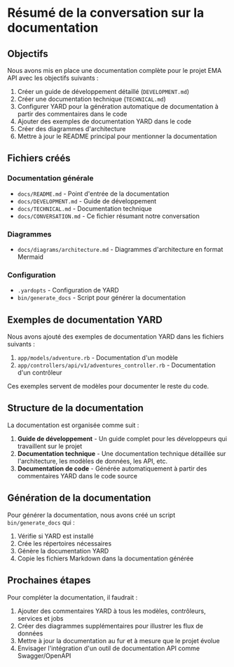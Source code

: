 # Résumé de la conversation sur la documentation

## Objectifs

Nous avons mis en place une documentation complète pour le projet EMA API avec les objectifs suivants :

1. Créer un guide de développement détaillé (`DEVELOPMENT.md`)
2. Créer une documentation technique (`TECHNICAL.md`)
3. Configurer YARD pour la génération automatique de documentation à partir des commentaires dans le code
4. Ajouter des exemples de documentation YARD dans le code
5. Créer des diagrammes d'architecture
6. Mettre à jour le README principal pour mentionner la documentation

## Fichiers créés

### Documentation générale

- `docs/README.md` - Point d'entrée de la documentation
- `docs/DEVELOPMENT.md` - Guide de développement
- `docs/TECHNICAL.md` - Documentation technique
- `docs/CONVERSATION.md` - Ce fichier résumant notre conversation

### Diagrammes

- `docs/diagrams/architecture.md` - Diagrammes d'architecture en format Mermaid

### Configuration

- `.yardopts` - Configuration de YARD
- `bin/generate_docs` - Script pour générer la documentation

## Exemples de documentation YARD

Nous avons ajouté des exemples de documentation YARD dans les fichiers suivants :

1. `app/models/adventure.rb` - Documentation d'un modèle
2. `app/controllers/api/v1/adventures_controller.rb` - Documentation d'un contrôleur

Ces exemples servent de modèles pour documenter le reste du code.

## Structure de la documentation

La documentation est organisée comme suit :

1. **Guide de développement** - Un guide complet pour les développeurs qui travaillent sur le projet
2. **Documentation technique** - Une documentation technique détaillée sur l'architecture, les modèles de données, les API, etc.
3. **Documentation de code** - Générée automatiquement à partir des commentaires YARD dans le code source

## Génération de la documentation

Pour générer la documentation, nous avons créé un script `bin/generate_docs` qui :

1. Vérifie si YARD est installé
2. Crée les répertoires nécessaires
3. Génère la documentation YARD
4. Copie les fichiers Markdown dans la documentation générée

## Prochaines étapes

Pour compléter la documentation, il faudrait :

1. Ajouter des commentaires YARD à tous les modèles, contrôleurs, services et jobs
2. Créer des diagrammes supplémentaires pour illustrer les flux de données
3. Mettre à jour la documentation au fur et à mesure que le projet évolue
4. Envisager l'intégration d'un outil de documentation API comme Swagger/OpenAPI
